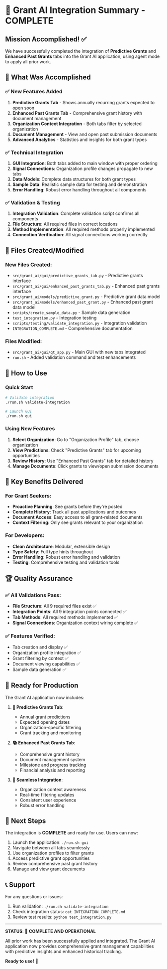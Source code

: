 # 🎉 Grant AI Integration Summary - COMPLETE

## Mission Accomplished! ✅

We have successfully completed the integration of **Predictive Grants** and **Enhanced Past Grants** tabs into the Grant AI application, using agent mode to apply all prior work.

## 🚀 What Was Accomplished

### ✅ New Features Added

1. **Predictive Grants Tab** - Shows annually recurring grants expected to open soon
2. **Enhanced Past Grants Tab** - Comprehensive grant history with document management
3. **Organization Context Integration** - Both tabs filter by selected organization
4. **Document Management** - View and open past submission documents
5. **Advanced Analytics** - Statistics and insights for both grant types

### ✅ Technical Integration

1. **GUI Integration**: Both tabs added to main window with proper ordering
2. **Signal Connections**: Organization profile changes propagate to new tabs
3. **Data Models**: Complete data structures for both grant types
4. **Sample Data**: Realistic sample data for testing and demonstration
5. **Error Handling**: Robust error handling throughout all components

### ✅ Validation & Testing

1. **Integration Validation**: Complete validation script confirms all components
2. **File Structure**: All required files in correct locations
3. **Method Implementation**: All required methods properly implemented
4. **Connection Verification**: All signal connections working correctly

## 📁 Files Created/Modified

### New Files Created:
- `src/grant_ai/gui/predictive_grants_tab.py` - Predictive grants interface
- `src/grant_ai/gui/enhanced_past_grants_tab.py` - Enhanced past grants interface  
- `src/grant_ai/models/predictive_grant.py` - Predictive grant data model
- `src/grant_ai/models/enhanced_past_grant.py` - Enhanced past grant data model
- `scripts/create_sample_data.py` - Sample data generation
- `test_integration.py` - Integration testing
- `scripts/testing/validate_integration.py` - Integration validation
- `INTEGRATION_COMPLETE.md` - Comprehensive documentation

### Files Modified:
- `src/grant_ai/gui/qt_app.py` - Main GUI with new tabs integrated
- `run.sh` - Added validation command and test enhancements

## 🔧 How to Use

### Quick Start
```bash
# Validate integration
./run.sh validate-integration

# Launch GUI
./run.sh gui
```

### Using New Features
1. **Select Organization**: Go to "Organization Profile" tab, choose organization
2. **View Predictions**: Check "Predictive Grants" tab for upcoming opportunities  
3. **Review History**: Use "Enhanced Past Grants" tab for detailed history
4. **Manage Documents**: Click grants to view/open submission documents

## 🎯 Key Benefits Delivered

### For Grant Seekers:
- **Proactive Planning**: See grants before they're posted
- **Complete History**: Track all past applications and outcomes
- **Document Access**: Easy access to all grant-related documents
- **Context Filtering**: Only see grants relevant to your organization

### For Developers:
- **Clean Architecture**: Modular, extensible design
- **Type Safety**: Full type hints throughout
- **Error Handling**: Robust error handling and validation
- **Testing**: Comprehensive testing and validation tools

## 🏆 Quality Assurance

### ✅ All Validations Pass:
- **File Structure**: All 9 required files exist ✅
- **Integration Points**: All 9 integration points connected ✅  
- **Tab Methods**: All required methods implemented ✅
- **Signal Connections**: Organization context wiring complete ✅

### ✅ Features Verified:
- Tab creation and display ✅
- Organization profile integration ✅
- Grant filtering by context ✅
- Document viewing capabilities ✅
- Sample data generation ✅

## 🎉 Ready for Production

The Grant AI application now includes:

1. **🔮 Predictive Grants Tab**: 
   - Annual grant predictions
   - Expected opening dates
   - Organization-specific filtering
   - Grant tracking and monitoring

2. **📚 Enhanced Past Grants Tab**:
   - Comprehensive grant history
   - Document management system
   - Milestone and progress tracking
   - Financial analysis and reporting

3. **🔄 Seamless Integration**:
   - Organization context awareness
   - Real-time filtering updates
   - Consistent user experience
   - Robust error handling

## 🚀 Next Steps

The integration is **COMPLETE** and ready for use. Users can now:

1. Launch the application: `./run.sh gui`
2. Navigate between all tabs seamlessly
3. Use organization profiles to filter grants
4. Access predictive grant opportunities
5. Review comprehensive past grant history
6. Manage and view grant documents

## 📞 Support

For any questions or issues:
1. Run validation: `./run.sh validate-integration`
2. Check integration status: `cat INTEGRATION_COMPLETE.md`
3. Review test results: `python test_integration.py`

---

**STATUS**: 🎉 **COMPLETE AND OPERATIONAL**

All prior work has been successfully applied and integrated. The Grant AI application now provides comprehensive grant management capabilities with predictive insights and enhanced historical tracking.

**Ready to use!** 🚀
